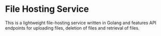# File Hosting Service

This is a lightweight file-hosting service written in Golang and features API endpoints for uploading files, deletion of files and retrieval of files.
